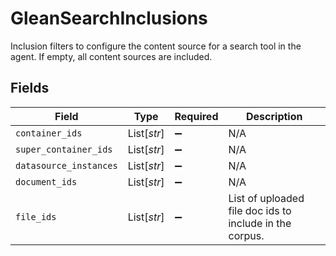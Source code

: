 # GleanSearchInclusions

Inclusion filters to configure the content source for a search tool in the agent. If empty, all content sources are included.



## Fields

| Field                                                   | Type                                                    | Required                                                | Description                                             |
| ------------------------------------------------------- | ------------------------------------------------------- | ------------------------------------------------------- | ------------------------------------------------------- |
| `container_ids`                                         | List[*str*]                                             | :heavy_minus_sign:                                      | N/A                                                     |
| `super_container_ids`                                   | List[*str*]                                             | :heavy_minus_sign:                                      | N/A                                                     |
| `datasource_instances`                                  | List[*str*]                                             | :heavy_minus_sign:                                      | N/A                                                     |
| `document_ids`                                          | List[*str*]                                             | :heavy_minus_sign:                                      | N/A                                                     |
| `file_ids`                                              | List[*str*]                                             | :heavy_minus_sign:                                      | List of uploaded file doc ids to include in the corpus. |